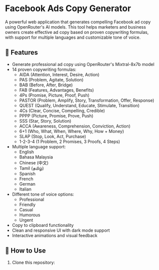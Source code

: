 # Facebook Ads Copy Generator

A powerful web application that generates compelling Facebook ad copy using OpenRouter's AI models. This tool helps marketers and business owners create effective ad copy based on proven copywriting formulas, with support for multiple languages and customizable tone of voice.

## 🌟 Features

- Generate professional ad copy using OpenRouter's Mixtral-8x7b model
- 14 proven copywriting formulas:
  - AIDA (Attention, Interest, Desire, Action)
  - PAS (Problem, Agitate, Solution)
  - BAB (Before, After, Bridge)
  - FAB (Features, Advantages, Benefits)
  - 4Ps (Promise, Picture, Proof, Push)
  - PASTOR (Problem, Amplify, Story, Transformation, Offer, Response)
  - QUEST (Qualify, Understand, Educate, Stimulate, Transition)
  - 4Cs (Clear, Concise, Compelling, Credible)
  - PPPP (Picture, Promise, Prove, Push)
  - SSS (Star, Story, Solution)
  - ACCA (Awareness, Comprehension, Conviction, Action)
  - 6+1 (Who, What, When, Where, Why, How + Money)
  - SLAP (Stop, Look, Act, Purchase)
  - 1-2-3-4 (1 Problem, 2 Promises, 3 Proofs, 4 Steps)
- Multiple language support:
  - English
  - Bahasa Malaysia
  - Chinese (中文)
  - Tamil (தமிழ்)
  - Spanish
  - French
  - German
  - Italian
- Different tone of voice options:
  - Professional
  - Friendly
  - Casual
  - Humorous
  - Urgent
- Copy to clipboard functionality
- Clean and responsive UI with dark mode support
- Interactive animations and visual feedback

## 🚀 How to Use

1. Clone this repository: